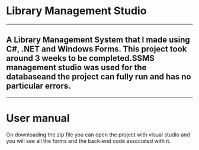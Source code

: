 # Library Management Studio
---
A Library Management System that I made using C#, .NET and Windows Forms. This project took around 3 weeks to be completed.SSMS management studio was used for the databaseand the project can fully run and has no particular errors.
---
---


# User manual

On downloading the zip file you can open the project with visual studio and you will see all the forms and the back-end code associated with it.

